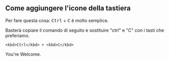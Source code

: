 ## Come aggiungere l'icone della tastiera

Per fare questa cosa: <kbd>Ctrl</kbd> + <kbd>C</kbd> è molto semplice.

Basterà copiare il comando di seguito e sostituire "ctrl" e "C" con i tasti che preferiamo.

```
<kbd>Ctrl</kbd> + <kbd>C</kbd>
```

You're Welcome.